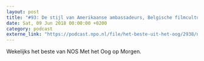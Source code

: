 ```yaml
---
layout: post
title: "#93: De stijl van Amerikaanse ambassadeurs, Belgische filmcultuur en Surinaamse/Antilliaanse poëzie"
date: Sat, 09 Jun 2018 00:00:00 +0200
category: podcast
externe_link: "https://podcast.npo.nl/file/het-beste-uit-het-oog/2938/nporadio1_het-beste-uit-het-oog_20180609_93-de-stijl-van-amerikaanse-ambassadeurs-belgische-filmcultuur-en-surinaamse-antilliaanse-poezie.mp3"
---
```


Wekelijks het beste van NOS Met het Oog op Morgen.
